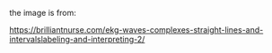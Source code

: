 the image is from:

https://brilliantnurse.com/ekg-waves-complexes-straight-lines-and-intervalslabeling-and-interpreting-2/
